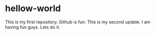 # hellow-world
This is my first repository.
Github is fun.
This is my second update.
I am having fun guys.
Lets do it.
